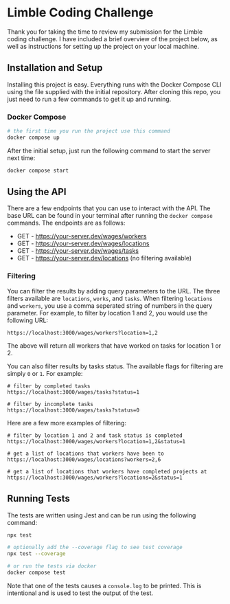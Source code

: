# Limble Coding Challenge

Thank you for taking the time to review my submission for the Limble coding challenge. I have included a brief overview of the project below, as well as instructions for setting up the project on your local machine.

## Installation and Setup

Installing this project is easy. Everything runs with the Docker Compose CLI using the file supplied with the initial repository. After cloning this repo, you just need to run a few commands to get it up and running.

### Docker Compose

```bash
# the first time you run the project use this command
docker compose up
```

After the initial setup, just run the following command to start the server next time:

```bash
docker compose start
```

## Using the API

There are a few endpoints that you can use to interact with the API. The base URL can be found in your terminal after running the `docker compose` commands. The endpoints are as follows:

- GET - https://your-server.dev/wages/workers
- GET - https://your-server.dev/wages/locations
- GET - https://your-server.dev/wages/tasks
- GET - https://your-server.dev/locations (no filtering available)

### Filtering

You can filter the results by adding query parameters to the URL. The three filters available are `locations`, `works`, and `tasks`. When filtering `locations` and `workers`, you use a comma seperated string of numbers in the query parameter. For example, to filter by location 1 and 2, you would use the following URL:

```
https://localhost:3000/wages/workers?location=1,2
```
The above will return all workers that have worked on tasks for location 1 or 2.

You can also filter results by tasks status. The available flags for filtering are simply `0` or `1`. For example:

```
# filter by completed tasks
https://localhost:3000/wages/tasks?status=1

# filter by incomplete tasks
https://localhost:3000/wages/tasks?status=0
```
Here are a few more examples of filtering:

```
# filter by location 1 and 2 and task status is completed
https://localhost:3000/wages/workers?location=1,2&status=1

# get a list of locations that workers have been to
https://localhost:3000/wages/locations?workers=2,6

# get a list of locations that workers have completed projects at
https://localhost:3000/wages/workers?locations=2&status=1
```

## Running Tests

The tests are written using Jest and can be run using the following command:

```bash
npx test

# optionally add the --coverage flag to see test coverage
npx test --coverage

# or run the tests via docker
docker compose test
```

Note that one of the tests causes a `console.log` to be printed. This is intentional and is used to test the output of the test.
